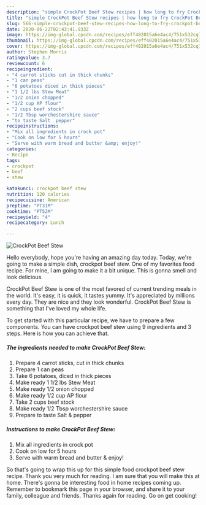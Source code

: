 ```yaml
---
description: "simple CrockPot Beef Stew recipes | how long to fry CrockPot Beef Stew"
title: "simple CrockPot Beef Stew recipes | how long to fry CrockPot Beef Stew"
slug: 566-simple-crockpot-beef-stew-recipes-how-long-to-fry-crockpot-beef-stew
date: 2020-06-22T02:43:41.933Z
image: https://img-global.cpcdn.com/recipes/eff482015a6e4ac4/751x532cq70/crockpot-beef-stew-recipe-main-photo.jpg
thumbnail: https://img-global.cpcdn.com/recipes/eff482015a6e4ac4/751x532cq70/crockpot-beef-stew-recipe-main-photo.jpg
cover: https://img-global.cpcdn.com/recipes/eff482015a6e4ac4/751x532cq70/crockpot-beef-stew-recipe-main-photo.jpg
author: Stephen Morris
ratingvalue: 3.7
reviewcount: 6
recipeingredient:
- "4 carrot sticks cut in thick chunks"
- "1 can peas"
- "6 potatoes diced in thick pieces"
- "1 1/2 lbs Stew Meat"
- "1/2 onion chopped"
- "1/2 cup AP flour"
- "2 cups beef stock"
- "1/2 Tbsp worchestershire sauce"
- "to taste Salt  pepper"
recipeinstructions:
- "Mix all ingredients in crock pot"
- "Cook on low for 5 hours"
- "Serve with warm bread and butter &amp; enjoy!"
categories:
- Recipe
tags:
- crockpot
- beef
- stew

katakunci: crockpot beef stew 
nutrition: 120 calories
recipecuisine: American
preptime: "PT31M"
cooktime: "PT52M"
recipeyield: "4"
recipecategory: Lunch

---
```



![CrockPot Beef Stew](https://img-global.cpcdn.com/recipes/eff482015a6e4ac4/751x532cq70/crockpot-beef-stew-recipe-main-photo.jpg)

Hello everybody, hope you're having an amazing day today. Today, we're going to make a simple dish, crockpot beef stew. One of my favorites food recipe. For mine, I am going to make it a bit unique. This is gonna smell and look delicious.

CrockPot Beef Stew is one of the most favored of current trending meals in the world. It's easy, it is quick, it tastes yummy. It's appreciated by millions every day. They are nice and they look wonderful. CrockPot Beef Stew is something that I've loved my whole life.




To get started with this particular recipe, we have to prepare a few components. You can have crockpot beef stew using 9 ingredients and 3 steps. Here is how you can achieve that.

<!--inarticleads1-->

##### The ingredients needed to make CrockPot Beef Stew:

1. Prepare 4 carrot sticks, cut in thick chunks
1. Prepare 1 can peas
1. Take 6 potatoes, diced in thick pieces
1. Make ready 1 1/2 lbs Stew Meat
1. Make ready 1/2 onion chopped
1. Make ready 1/2 cup AP flour
1. Take 2 cups beef stock
1. Make ready 1/2 Tbsp worchestershire sauce
1. Prepare to taste Salt &amp; pepper




<!--inarticleads2-->

##### Instructions to make CrockPot Beef Stew:

1. Mix all ingredients in crock pot
1. Cook on low for 5 hours
1. Serve with warm bread and butter &amp; enjoy!




So that's going to wrap this up for this simple food crockpot beef stew recipe. Thank you very much for reading. I am sure that you will make this at home. There's gonna be interesting food in home recipes coming up. Remember to bookmark this page in your browser, and share it to your family, colleague and friends. Thanks again for reading. Go on get cooking!

